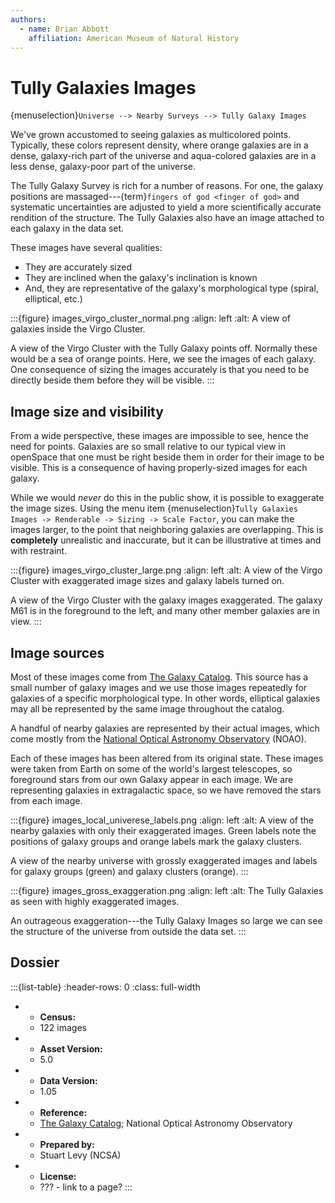 ```yaml
---
authors:
  - name: Brian Abbott
    affiliation: American Museum of Natural History
---
```



# Tully Galaxies Images

{menuselection}`Universe --> Nearby Surveys --> Tully Galaxy Images`


We've grown accustomed to seeing galaxies as multicolored points. Typically, these colors represent density, where orange galaxies are in a dense, galaxy-rich part of the universe and aqua-colored galaxies are in a less dense, galaxy-poor part of the universe.

The Tully Galaxy Survey is rich for a number of reasons. For one, the galaxy positions are massaged---{term}`fingers of god <finger of god>` and systematic uncertainties are adjusted to yield a more scientifically accurate rendition of the structure. The Tully Galaxies also have an image attached to each galaxy in the data set.

These images have several qualities:
- They are accurately sized
- They are inclined when the galaxy's inclination is known
- And, they are representative of the galaxy's morphological type (spiral, elliptical, etc.)



:::{figure} images_virgo_cluster_normal.png
:align: left
:alt: A view of  galaxies inside the Virgo Cluster.

A view of the Virgo Cluster with the Tully Galaxy points off. Normally these would be a sea of orange points. Here, we see the images of each galaxy. One consequence of sizing the images accurately is that you need to be directly beside them before they will be visible.
:::



## Image size and visibility

From a wide perspective, these images are impossible to see, hence the need for points. Galaxies are so small relative to our typical view in openSpace that one must be right beside them in order for their image to be visible. This is a consequence of having properly-sized images for each galaxy.

While we would *never* do this in the public show, it is possible to exaggerate the image sizes. Using the menu item {menuselection}`Tully Galaxies Images -> Renderable -> Sizing -> Scale Factor`, you can make the images larger, to the point that neighboring galaxies are overlapping. This is **completely** unrealistic and inaccurate, but it can be illustrative at times and with restraint.


:::{figure} images_virgo_cluster_large.png
:align: left
:alt: A view of the Virgo Cluster with exaggerated image sizes and galaxy labels turned on.

A view of the Virgo Cluster with the galaxy images exaggerated. The galaxy M61 is in the foreground to the left, and many other member galaxies are in view.
:::



## Image sources

Most of these images come from [The Galaxy Catalog](http://www.zsolt-frei.net/catalog.htm). This source has a small number of galaxy images and we use those images repeatedly for galaxies of a specific morphological type. In other words, elliptical galaxies may all be represented by the same image throughout the catalog.

A handful of nearby galaxies are represented by their actual images, which come mostly from the [National Optical Astronomy Observatory](https://en.wikipedia.org/wiki/National_Optical_Astronomy_Observatory) (NOAO).

Each of these images has been altered from its original state. These images were taken from Earth on some of the world's largest telescopes, so foreground stars from our own Galaxy appear in each image. We are representing galaxies in extragalactic space, so we have removed the stars from each image.



:::{figure} images_local_univerese_labels.png
:align: left
:alt: A view of the nearby galaxies with only their exaggerated images. Green labels note the positions of galaxy groups and orange labels mark the galaxy clusters.

A view of the nearby universe with grossly exaggerated images and labels for galaxy groups (green) and galaxy clusters (orange).
:::




:::{figure} images_gross_exaggeration.png
:align: left
:alt: The Tully Galaxies as seen with highly exaggerated images.

An outrageous exaggeration---the Tully Galaxy Images so large we can see the structure of the universe from outside the data set.
:::




## Dossier
:::{list-table}
:header-rows: 0
:class: full-width

* - **Census:**
  - 122 images
* - **Asset Version:**
  - 5.0
* - **Data Version:**
  - 1.05
* - **Reference:**
  - [The Galaxy Catalog](http://www.zsolt-frei.net/catalog.htm); National Optical Astronomy Observatory
* - **Prepared by:**
  - Stuart Levy (NCSA)
* - **License:**
  - ??? - link to a page?
:::